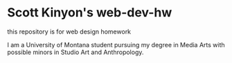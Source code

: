 # Scott Kinyon's web-dev-hw

this repository is for web design homework

I am a University of Montana student pursuing my degree in Media Arts with possible minors in Studio Art and Anthropology.
